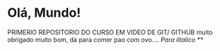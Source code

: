 # Olá, Mundo!
PRIMERIO REPOSITORIO DO CURSO EM VIDEO DE GIT/ GITHUB
muito obrigado
muito bom, da para comer pao com ovo....
*Para iltalico*
**